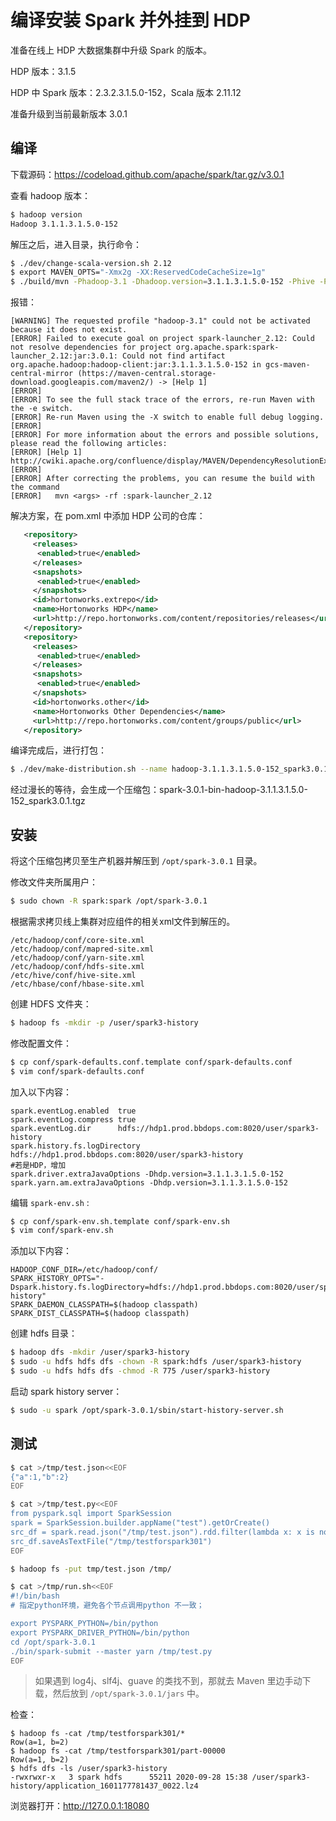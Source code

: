 # 编译安装 Spark 并外挂到 HDP

准备在线上 HDP 大数据集群中升级 Spark 的版本。

HDP 版本：3.1.5

HDP 中 Spark 版本：2.3.2.3.1.5.0-152，Scala 版本 2.11.12

准备升级到当前最新版本 3.0.1



## 编译

下载源码：https://codeload.github.com/apache/spark/tar.gz/v3.0.1

查看 hadoop 版本：

```bash
$ hadoop version
Hadoop 3.1.1.3.1.5.0-152
```



解压之后，进入目录，执行命令：

```bash
$ ./dev/change-scala-version.sh 2.12
$ export MAVEN_OPTS="-Xmx2g -XX:ReservedCodeCacheSize=1g"
$ ./build/mvn -Phadoop-3.1 -Dhadoop.version=3.1.1.3.1.5.0-152 -Phive -Phive-thriftserver -Pkubernetes -Pyarn -DskipTests clean package
```

报错：

```
[WARNING] The requested profile "hadoop-3.1" could not be activated because it does not exist.
[ERROR] Failed to execute goal on project spark-launcher_2.12: Could not resolve dependencies for project org.apache.spark:spark-launcher_2.12:jar:3.0.1: Could not find artifact org.apache.hadoop:hadoop-client:jar:3.1.1.3.1.5.0-152 in gcs-maven-central-mirror (https://maven-central.storage-download.googleapis.com/maven2/) -> [Help 1]
[ERROR] 
[ERROR] To see the full stack trace of the errors, re-run Maven with the -e switch.
[ERROR] Re-run Maven using the -X switch to enable full debug logging.
[ERROR] 
[ERROR] For more information about the errors and possible solutions, please read the following articles:
[ERROR] [Help 1] http://cwiki.apache.org/confluence/display/MAVEN/DependencyResolutionException
[ERROR] 
[ERROR] After correcting the problems, you can resume the build with the command
[ERROR]   mvn <args> -rf :spark-launcher_2.12
```

解决方案，在 pom.xml 中添加 HDP 公司的仓库：

```xml
   <repository>
     <releases>
      <enabled>true</enabled>
     </releases>
     <snapshots>
      <enabled>true</enabled>
     </snapshots>
     <id>hortonworks.extrepo</id>
     <name>Hortonworks HDP</name>
     <url>http://repo.hortonworks.com/content/repositories/releases</url>
   </repository>
   <repository>
     <releases>
      <enabled>true</enabled>
     </releases>
     <snapshots>
      <enabled>true</enabled>
     </snapshots>
     <id>hortonworks.other</id>
     <name>Hortonworks Other Dependencies</name>
     <url>http://repo.hortonworks.com/content/groups/public</url>
   </repository>
```

编译完成后，进行打包：

```bash
$ ./dev/make-distribution.sh --name hadoop-3.1.1.3.1.5.0-152_spark3.0.1 --tgz -Phadoop-provided -Phadoop-3.1 -Dhadoop.version=3.1.1.3.1.5.0-152 -Phive -Phive-thriftserver -Pyarn -Pkubernetes
```

经过漫长的等待，会生成一个压缩包：spark-3.0.1-bin-hadoop-3.1.1.3.1.5.0-152_spark3.0.1.tgz



## 安装

将这个压缩包拷贝至生产机器并解压到 `/opt/spark-3.0.1` 目录。

修改文件夹所属用户：

```bash
$ sudo chown -R spark:spark /opt/spark-3.0.1
```

根据需求拷贝线上集群对应组件的相关xml文件到解压的。

```
/etc/hadoop/conf/core-site.xml
/etc/hadoop/conf/mapred-site.xml
/etc/hadoop/conf/yarn-site.xml
/etc/hadoop/conf/hdfs-site.xml
/etc/hive/conf/hive-site.xml
/etc/hbase/conf/hbase-site.xml
```

创建 HDFS 文件夹：

```bash
$ hadoop fs -mkdir -p /user/spark3-history
```

修改配置文件：

```bash
$ cp conf/spark-defaults.conf.template conf/spark-defaults.conf
$ vim conf/spark-defaults.conf
```

加入以下内容：

```
spark.eventLog.enabled  true
spark.eventLog.compress true
spark.eventLog.dir      hdfs://hdp1.prod.bbdops.com:8020/user/spark3-history
spark.history.fs.logDirectory   hdfs://hdp1.prod.bbdops.com:8020/user/spark3-history
#若是HDP，增加
spark.driver.extraJavaOptions -Dhdp.version=3.1.1.3.1.5.0-152
spark.yarn.am.extraJavaOptions -Dhdp.version=3.1.1.3.1.5.0-152
```

编辑 `spark-env.sh` :

```bash
$ cp conf/spark-env.sh.template conf/spark-env.sh
$ vim conf/spark-env.sh
```

添加以下内容：

```
HADOOP_CONF_DIR=/etc/hadoop/conf/
SPARK_HISTORY_OPTS="-Dspark.history.fs.logDirectory=hdfs://hdp1.prod.bbdops.com:8020/user/spark3-history"
SPARK_DAEMON_CLASSPATH=$(hadoop classpath)
SPARK_DIST_CLASSPATH=$(hadoop classpath)
```

创建 hdfs 目录：

```bash
$ hadoop dfs -mkdir /user/spark3-history
$ sudo -u hdfs hdfs dfs -chown -R spark:hdfs /user/spark3-history
$ sudo -u hdfs hdfs dfs -chmod -R 775 /user/spark3-history
```



启动 spark history server：

```bash
$ sudo -u spark /opt/spark-3.0.1/sbin/start-history-server.sh
```





## 测试

```bash
$ cat >/tmp/test.json<<EOF
{"a":1,"b":2}
EOF

$ cat >/tmp/test.py<<EOF
from pyspark.sql import SparkSession
spark = SparkSession.builder.appName("test").getOrCreate()
src_df = spark.read.json("/tmp/test.json").rdd.filter(lambda x: x is not None)
src_df.saveAsTextFile("/tmp/testforspark301")
EOF

$ hadoop fs -put tmp/test.json /tmp/

$ cat >/tmp/run.sh<<EOF
#!/bin/bash
# 指定python环境，避免各个节点调用python 不一致；

export PYSPARK_PYTHON=/bin/python
export PYSPARK_DRIVER_PYTHON=/bin/python
cd /opt/spark-3.0.1
./bin/spark-submit --master yarn /tmp/test.py
EOF
```

> 如果遇到 log4j、slf4j、guave 的类找不到，那就去 Maven 里边手动下载，然后放到 `/opt/spark-3.0.1/jars` 中。

检查：

```
$ hadoop fs -cat /tmp/testforspark301/*
Row(a=1, b=2)
$ hadoop fs -cat /tmp/testforspark301/part-00000
Row(a=1, b=2)
$ hdfs dfs -ls /user/spark3-history
-rwxrwxr-x   3 spark hdfs      55211 2020-09-28 15:38 /user/spark3-history/application_1601177781437_0022.lz4
```

浏览器打开：http://127.0.0.1:18080













